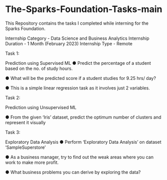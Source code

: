 # The-Sparks-Foundation-Tasks-main
This Repository contains the tasks I completed while interning for the Sparks Foundation.

Internship Category - Data Science and Business Analytics Internship Duration - 1 Month (February 2023) Internship Type - Remote

Task 1:

Prediction using Supervised ML ● Predict the percentage of a student based on the no. of study hours.

● What will be the predicted score if a student studies for 9.25 hrs/ day?

● This is a simple linear regression task as it involves just 2 variables.

Task 2:

Prediction using Unsupervised ML

● From the given ‘Iris’ dataset, predict the optimum number of clusters and represent it visually

Task 3:

Exploratory Data Analysis ● Perform ‘Exploratory Data Analysis’ on dataset ‘SampleSuperstore’

● As a business manager, try to find out the weak areas where you can work to make more profit.

● What business problems you can derive by exploring the data?
